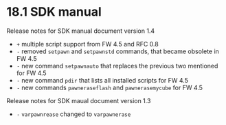 # 18.1 SDK manual

Release notes for SDK manual document version 1.4

* `+` multiple script support from FW 4.5 and RFC 0.8 
* `-` removed `setpawn` and `setpawnstd` commands, that became obsolete in FW 4.5 
* `-` new command `setpawnauto` that replaces the previous two mentioned for FW 4.5 
* `-` new command `pdir` that lists all installed scripts for FW 4.5 
* `-` new commands `pawneraseflash` and `pawnerasemycube` for FW 4.5 

Release notes for SDK maual document version 1.3

* `-` `varpawnrease` changed to `varpawnerase`



